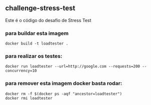## challenge-stress-test
Este é o código do desafio de Stress Test

### para buildar esta imagem
```
docker build -t loadtester .
```

### para realizar os testes:
```
docker run loadtester --url=http://google.com --requests=200 --concurrency=10
```

### para remover esta imagem docker basta rodar:
```
docker rm -f $(docker ps -aqf "ancestor=loadtester")
docker rmi loadtester
```

